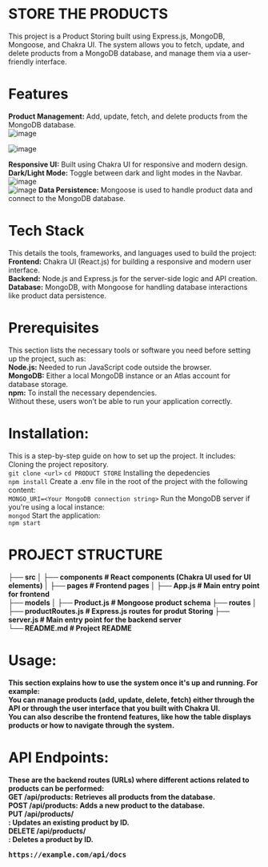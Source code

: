 # STORE THE PRODUCTS

This project is a Product Storing built using Express.js, MongoDB, Mongoose, and Chakra UI. The system allows you to fetch, update, and delete products from a MongoDB database, and manage them via a user-friendly interface.

# Features

<b>Product Management:</b> Add, update, fetch, and delete products from the MongoDB database. <br>
![image](https://github.com/user-attachments/assets/5ffd77bd-d880-4e59-9a91-4559bf34a203) <br>

![image](https://github.com/user-attachments/assets/ac9b4d34-b812-4799-b36c-17763e52356a)

<b>Responsive UI:</b> Built using Chakra UI for responsive and modern design.<br>
<b>Dark/Light Mode:</b> Toggle between dark and light modes in the Navbar.<br>
![image](https://github.com/user-attachments/assets/d61bcb37-781a-442a-ba33-04fbaf3384d3) <br>
![image](https://github.com/user-attachments/assets/c87b01bf-bdbc-4450-b40c-a2f4b8fb82f1)
<b>Data Persistence:</b> Mongoose is used to handle product data and connect to the MongoDB database.<br>

# Tech Stack

This details the tools, frameworks, and languages used to build the project: <br>
<b>Frontend:</b> Chakra UI (React.js) for building a responsive and modern user interface.<br>
<b>Backend:</b> Node.js and Express.js for the server-side logic and API creation.<br>
<b>Database:</b> MongoDB, with Mongoose for handling database interactions like product data persistence.<br>

# Prerequisites

This section lists the necessary tools or software you need before setting up the project, such as: <br>
<b>Node.js:</b> Needed to run JavaScript code outside the browser.<br>
<b>MongoDB:</b> Either a local MongoDB instance or an Atlas account for database storage.<br>
<b>npm:</b> To install the necessary dependencies.<br>
Without these, users won’t be able to run your application correctly.<br>

# Installation:

This is a step-by-step guide on how to set up the project. It includes:<br>
Cloning the project repository.<br>
`git clone <url>`
`cd PRODUCT STORE`
Installing the depedencies<br>
`npm install`
Create a .env file in the root of the project with the following content: <br>
`MONGO_URI=<Your MongoDB connection string>`
Run the MongoDB server if you're using a local instance:<br>
`mongod`
Start the application:<br>
`npm start`

# PROJECT STRUCTURE
<b>
├── src
│   ├── components   # React components (Chakra UI used for UI elements)
│   ├── pages        # Frontend pages
│   ├── App.js       # Main entry point for frontend<br>
├── models<b>
│   ├── Product.js   # Mongoose product schema</b>
├── routes<b>
│   ├── productRoutes.js   # Express.js routes for produt Storing </b>
├── server.js        # Main entry point for the backend server <br>
└── README.md        # Project README<br>

# Usage:
This section explains how to use the system once it's up and running. For example:<br>
You can manage products (add, update, delete, fetch) either through the API or through the user interface that you built with Chakra UI.<br>
You can also describe the frontend features, like how the table displays products or how to navigate through the system.<br>

# API Endpoints:

These are the backend routes (URLs) where different actions related to products can be performed: <br>
GET /api/products: Retrieves all products from the database.<br>
POST /api/products: Adds a new product to the database.<br>
PUT /api/products/<br>
: Updates an existing product by ID.<br>
DELETE /api/products/<br>
: Deletes a product by ID.<br>


<pre>https://example.com/api/docs</pre>























